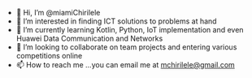 - 👋 Hi, I’m @miamiChirilele
- 👀 I’m interested in finding ICT solutions to problems at hand
- 🌱 I’m currently learning Kotlin, Python, IoT implementation and even Huawei Data Communication and Networks
- 💞️ I’m looking to collaborate on team projects and entering various competitions online
- 📫 How to reach me ...you can email me at mchirilele@gmail.com

<!---
miamiChirilele/miamiChirilele is a ✨ special ✨ repository because its `README.md` (this file) appears on your GitHub profile.
You can click the Preview link to take a look at your changes.
--->

